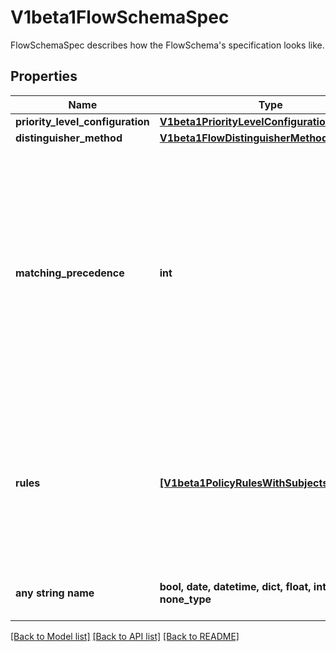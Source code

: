 # V1beta1FlowSchemaSpec

FlowSchemaSpec describes how the FlowSchema's specification looks like.

## Properties
Name | Type | Description | Notes
------------ | ------------- | ------------- | -------------
**priority_level_configuration** | [**V1beta1PriorityLevelConfigurationReference**](V1beta1PriorityLevelConfigurationReference.md) |  | 
**distinguisher_method** | [**V1beta1FlowDistinguisherMethod**](V1beta1FlowDistinguisherMethod.md) |  | [optional] 
**matching_precedence** | **int** | &#x60;matchingPrecedence&#x60; is used to choose among the FlowSchemas that match a given request. The chosen FlowSchema is among those with the numerically lowest (which we take to be logically highest) MatchingPrecedence.  Each MatchingPrecedence value must be ranged in [1,10000]. Note that if the precedence is not specified, it will be set to 1000 as default. | [optional] 
**rules** | [**[V1beta1PolicyRulesWithSubjects]**](V1beta1PolicyRulesWithSubjects.md) | &#x60;rules&#x60; describes which requests will match this flow schema. This FlowSchema matches a request if and only if at least one member of rules matches the request. if it is an empty slice, there will be no requests matching the FlowSchema. | [optional] 
**any string name** | **bool, date, datetime, dict, float, int, list, str, none_type** | any string name can be used but the value must be the correct type | [optional]

[[Back to Model list]](../README.md#documentation-for-models) [[Back to API list]](../README.md#documentation-for-api-endpoints) [[Back to README]](../README.md)


